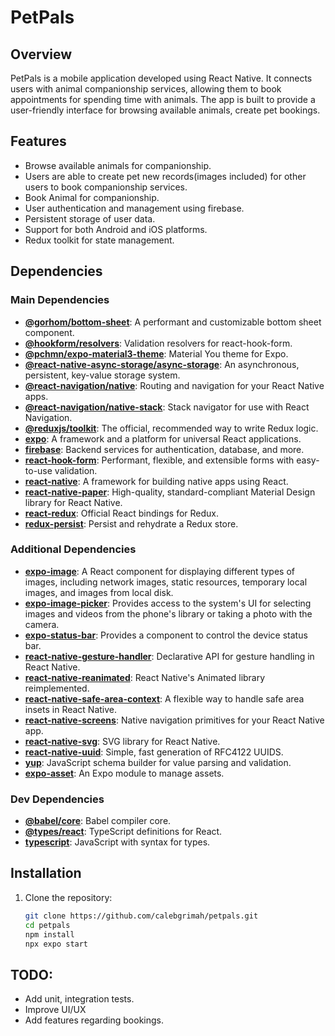 # PetPals

## Overview

PetPals is a mobile application developed using React Native. It connects users with animal companionship services, allowing them to book appointments for spending time with animals. The app is built to provide a user-friendly interface for browsing available animals, create pet bookings.

## Features

- Browse available animals for companionship.
- Users are able to create pet new records(images included) for other users to book companionship services.
- Book Animal for companionship.
- User authentication and management using firebase.
- Persistent storage of user data.
- Support for both Android and iOS platforms.
- Redux toolkit for state management.

## Dependencies

### Main Dependencies

- **[@gorhom/bottom-sheet](https://github.com/gorhom/react-native-bottom-sheet)**: A performant and customizable bottom sheet component.
- **[@hookform/resolvers](https://github.com/react-hook-form/resolvers)**: Validation resolvers for react-hook-form.
- **[@pchmn/expo-material3-theme](https://github.com/pchmn/expo-material3-theme)**: Material You theme for Expo.
- **[@react-native-async-storage/async-storage](https://github.com/react-native-async-storage/async-storage)**: An asynchronous, persistent, key-value storage system.
- **[@react-navigation/native](https://reactnavigation.org/)**: Routing and navigation for your React Native apps.
- **[@react-navigation/native-stack](https://reactnavigation.org/docs/stack-navigator/)**: Stack navigator for use with React Navigation.
- **[@reduxjs/toolkit](https://redux-toolkit.js.org/)**: The official, recommended way to write Redux logic.
- **[expo](https://expo.dev/)**: A framework and a platform for universal React applications.
- **[firebase](https://firebase.google.com/)**: Backend services for authentication, database, and more.
- **[react-hook-form](https://react-hook-form.com/)**: Performant, flexible, and extensible forms with easy-to-use validation.
- **[react-native](https://reactnative.dev/)**: A framework for building native apps using React.
- **[react-native-paper](https://callstack.github.io/react-native-paper/)**: High-quality, standard-compliant Material Design library for React Native.
- **[react-redux](https://react-redux.js.org/)**: Official React bindings for Redux.
- **[redux-persist](https://github.com/rt2zz/redux-persist)**: Persist and rehydrate a Redux store.

### Additional Dependencies

- **[expo-image](https://docs.expo.dev/versions/latest/sdk/image/)**: A React component for displaying different types of images, including network images, static resources, temporary local images, and images from local disk.
- **[expo-image-picker](https://docs.expo.dev/versions/latest/sdk/imagepicker/)**: Provides access to the system's UI for selecting images and videos from the phone's library or taking a photo with the camera.
- **[expo-status-bar](https://docs.expo.dev/versions/latest/sdk/status-bar/)**: Provides a component to control the device status bar.
- **[react-native-gesture-handler](https://docs.swmansion.com/react-native-gesture-handler/)**: Declarative API for gesture handling in React Native.
- **[react-native-reanimated](https://docs.swmansion.com/react-native-reanimated/)**: React Native's Animated library reimplemented.
- **[react-native-safe-area-context](https://github.com/th3rdwave/react-native-safe-area-context)**: A flexible way to handle safe area insets in React Native.
- **[react-native-screens](https://github.com/software-mansion/react-native-screens)**: Native navigation primitives for your React Native app.
- **[react-native-svg](https://github.com/react-native-svg/react-native-svg)**: SVG library for React Native.
- **[react-native-uuid](https://github.com/eugenehp/react-native-uuid)**: Simple, fast generation of RFC4122 UUIDS.
- **[yup](https://github.com/jquense/yup)**: JavaScript schema builder for value parsing and validation.
- **[expo-asset](https://docs.expo.dev/versions/latest/sdk/asset/)**: An Expo module to manage assets.

### Dev Dependencies

- **[@babel/core](https://babeljs.io/docs/en/babel-core)**: Babel compiler core.
- **[@types/react](https://www.npmjs.com/package/@types/react)**: TypeScript definitions for React.
- **[typescript](https://www.typescriptlang.org/)**: JavaScript with syntax for types.

## Installation

1. Clone the repository:
   ```sh
   git clone https://github.com/calebgrimah/petpals.git 
   cd petpals
   npm install
   npx expo start

## TODO:
- Add unit, integration tests.
- Improve UI/UX
- Add features regarding bookings.